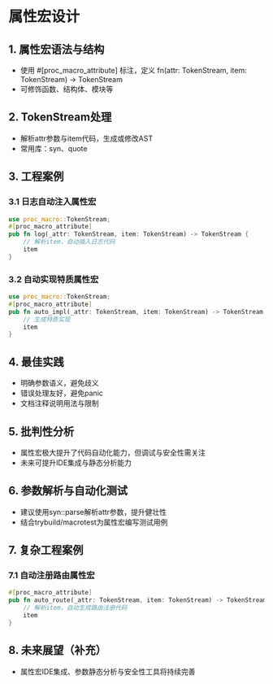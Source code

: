 # 属性宏设计

## 1. 属性宏语法与结构

- 使用 #[proc_macro_attribute] 标注，定义 fn(attr: TokenStream, item: TokenStream) -> TokenStream
- 可修饰函数、结构体、模块等

## 2. TokenStream处理

- 解析attr参数与item代码，生成或修改AST
- 常用库：syn、quote

## 3. 工程案例

### 3.1 日志自动注入属性宏

```rust
use proc_macro::TokenStream;
#[proc_macro_attribute]
pub fn log(_attr: TokenStream, item: TokenStream) -> TokenStream {
    // 解析item，自动插入日志代码
    item
}
```

### 3.2 自动实现特质属性宏

```rust
use proc_macro::TokenStream;
#[proc_macro_attribute]
pub fn auto_impl(_attr: TokenStream, item: TokenStream) -> TokenStream {
    // 生成特质实现
    item
}
```

## 4. 最佳实践

- 明确参数语义，避免歧义
- 错误处理友好，避免panic
- 文档注释说明用法与限制

## 5. 批判性分析

- 属性宏极大提升了代码自动化能力，但调试与安全性需关注
- 未来可提升IDE集成与静态分析能力

## 6. 参数解析与自动化测试

- 建议使用syn::parse解析attr参数，提升健壮性
- 结合trybuild/macrotest为属性宏编写测试用例

## 7. 复杂工程案例

### 7.1 自动注册路由属性宏

```rust
#[proc_macro_attribute]
pub fn auto_route(_attr: TokenStream, item: TokenStream) -> TokenStream {
    // 解析item，自动生成路由注册代码
    item
}
```

## 8. 未来展望（补充）

- 属性宏IDE集成、参数静态分析与安全性工具将持续完善
